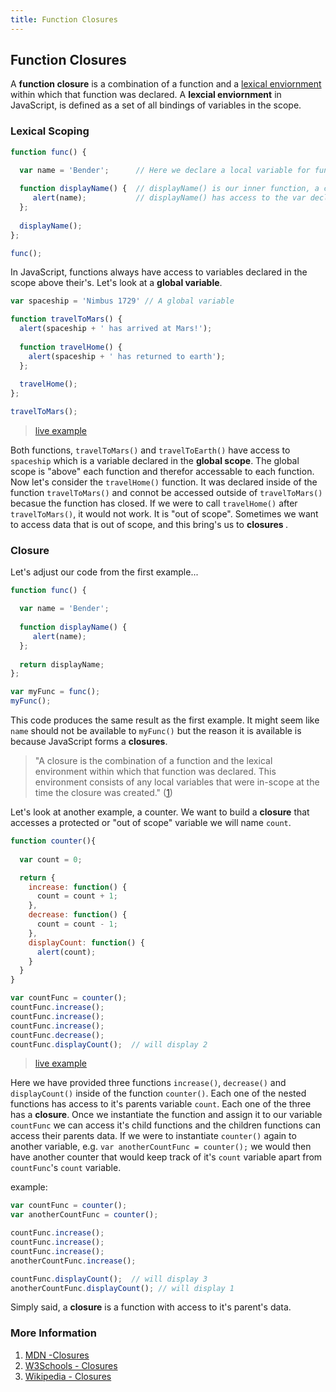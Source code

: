 ```yaml
---
title: Function Closures
---
```

## Function Closures

A <b>function closure</b> is a combination of a function and a [lexical enviornment](https://en.wikipedia.org/wiki/Closure_(computer_programming)#Lexical_environment) within which that function was declared. A <b>lexcial enviornment</b> in JavaScript, is defined as a set of all bindings of variables in the scope. 

### Lexical Scoping
```javascript
function func() {

  var name = 'Bender';      // Here we declare a local variable for func().
 
  function displayName() {  // displayName() is our inner function, a closure. 
     alert(name);           // displayName() has access to the var declared in it's parent function.
  };
  
  displayName();
};

func();
```

In JavaScript, functions always have access to variables declared in the scope above their's. Let's look at a <b>global variable</b>.

```javascript
var spaceship = 'Nimbus 1729' // A global variable

function travelToMars() {
  alert(spaceship + ' has arrived at Mars!');
  
  function travelHome() {
    alert(spaceship + ' has returned to earth');
  };
  
  travelHome();
};

travelToMars();
```
>[live example](https://codepen.io/rdev-rocks/pen/VMbaNO?editors=0010)

Both functions, `travelToMars()` and `travelToEarth()` have access to `spaceship` which is a variable declared in the <b>global scope</b>. The global scope is "above" each function and therefor accessable to each function. Now let's consider the `travelHome()` function. It was declared inside of the function `travelToMars()` and connot be accessed outside of `travelToMars()` becasue the function has closed. If we were to call `travelHome()` after `travelToMars()`, it would not work. It is "out of scope". Sometimes we want to access data that is out of scope, and this bring's us to <b> closures </b>.

### Closure

Let's adjust our code from the first example...

```javascript
function func() {

  var name = 'Bender';      
  
  function displayName() {  
     alert(name);
  };
  
  return displayName;
};

var myFunc = func();
myFunc();
```
This code produces the same result as the first example. It might seem like `name` should not be available to `myFunc()` but the reason it is available is because JavaScript forms a <b>closures</b>.

>"A closure is the combination of a function and the lexical environment within which that function was declared. This environment consists of any local variables that were in-scope at the time the closure was created." ([1](https://developer.mozilla.org/en-US/docs/Web/JavaScript/Closures#Closure))

Let's look at another example, a counter. We want to build a <b>closure</b> that accesses a protected or "out of scope" variable we will name `count`.

```javascript
function counter(){
  
  var count = 0;

  return {
    increase: function() { 
      count = count + 1;
    },
    decrease: function() {
      count = count - 1;
    },
    displayCount: function() {
      alert(count);
    }
  }
}

var countFunc = counter();
countFunc.increase();
countFunc.increase();
countFunc.increase();
countFunc.decrease();
countFunc.displayCount();  // will display 2
```
>[live example](https://codepen.io/rdev-rocks/pen/xXdOBb?editors=0011)

Here we have provided three functions `increase()`, `decrease()` and `displayCount()` inside of the function `counter()`. Each one of the nested functions has access to it's parents variable `count`. Each one of the three has a <b>closure</b>. Once we instantiate the function and assign it to our variable `countFunc` we can access it's child functions and the children functions can access their parents data. If we were to instantiate `counter()` again to another variable, e.g. `var anotherCountFunc = counter();` we would then have another counter that would keep track of it's `count` variable apart from `countFunc`'s `count` variable.

example:
```javascript
var countFunc = counter();
var anotherCountFunc = counter();

countFunc.increase();
countFunc.increase();
countFunc.increase();
anotherCountFunc.increase();

countFunc.displayCount();  // will display 3
anotherCountFunc.displayCount(); // will display 1

```

Simply said, a <b>closure</b> is a function with access to it's parent's data. 

### More Information
1. [MDN -Closures](https://developer.mozilla.org/en-US/docs/Web/JavaScript/Closures)
2. [W3Schools - Closures](https://www.w3schools.com/js/js_function_closures.asp)
3. [Wikipedia - Closures](https://en.wikipedia.org/wiki/Closure_(computer_programming))
